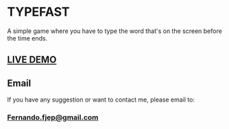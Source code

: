 # TYPEFAST

A simple game where you have to type the word that's on the screen before the time ends.

## [LIVE DEMO](https://ferjep.github.io/typefast/)

## Email

If you have any suggestion or want to contact me, please email to:

### Fernando.fjep@gmail.com
